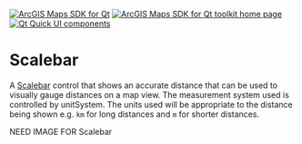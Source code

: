 [![ArcGIS Maps SDK for Qt](https://img.shields.io/badge/ArcGIS%20Maps%20SDK%20for%20Qt-0b5394)](https://developers.arcgis.com/qt/) [![ArcGIS Maps SDK for Qt toolkit home page](https://img.shields.io/badge/ArcGIS%20Maps%20SDK%20for%20Qt%20toolkit%20home%20page-ea4d13)](https://github.com/Esri/arcgis-maps-sdk-toolkit-qt) [![Qt Quick UI components](https://img.shields.io/badge/Qt%20Qt%20Quick%20UI%20components-ea4d13)](../../toolkitcpp/)

# Scalebar

A [Scalebar](https://developers.arcgis.com/qt/toolkit/api-reference/qml-scalebar.html) control that shows an accurate distance that can be used to visually gauge distances on a map view. The measurement system used is controlled by unitSystem. The units used will be appropriate to the distance being shown e.g. `km` for long distances and `m` for shorter distances.

NEED IMAGE FOR Scalebar